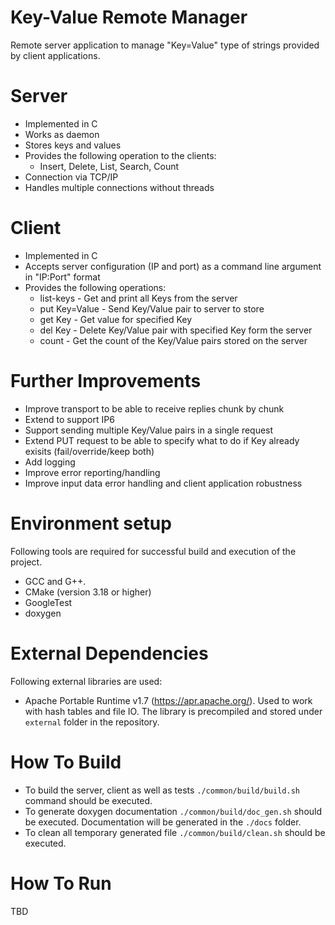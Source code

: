 
# Key-Value Remote Manager
Remote server application to manage "Key=Value" type of strings provided by client applications.

# Server
- Implemented in C
- Works as daemon
- Stores keys and values
- Provides the following operation to the clients:
    - Insert, Delete, List, Search, Count
- Connection via TCP/IP
- Handles multiple connections without threads

# Client
- Implemented in C
- Accepts server configuration (IP and port) as a command line argument in "IP:Port" format
- Provides the following operations:
    - list-keys - Get and print all Keys from the server
    - put Key=Value - Send Key/Value pair to server to store
    - get Key - Get value for specified Key
    - del Key - Delete Key/Value pair with specified Key form the server
    - count - Get the count of the Key/Value pairs stored on the server

# Further Improvements

 - Improve transport to be able to receive replies chunk by chunk
 - Extend to support IP6
 - Support sending multiple Key/Value pairs in a single request
 - Extend PUT request to be able to specify what to do if Key already exisits (fail/override/keep both)
 - Add logging
 - Improve error reporting/handling
 - Improve input data error handling and client application robustness

# Environment setup
Following tools are required for successful build and execution of the project.

 - GCC and G++.
 - CMake (version 3.18 or higher)
 - GoogleTest
 - doxygen

# External Dependencies
Following external libraries are used:
 - Apache Portable Runtime v1.7 (https://apr.apache.org/).
Used to work with hash tables and file IO. The library is precompiled and stored under `external` folder in the repository.

# How To Build
 - To build the server, client as well as tests `./common/build/build.sh` command should be executed. 
 - To generate doxygen documentation `./common/build/doc_gen.sh` should be executed. Documentation will be generated in the `./docs` folder.
 - To clean all temporary generated file `./common/build/clean.sh` should be executed.

# How To Run
TBD
